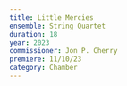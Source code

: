 ```yaml
---
title: Little Mercies
ensemble: String Quartet
duration: 18
year: 2023
commissioner: Jon P. Cherry
premiere: 11/10/23
category: Chamber
---
```

